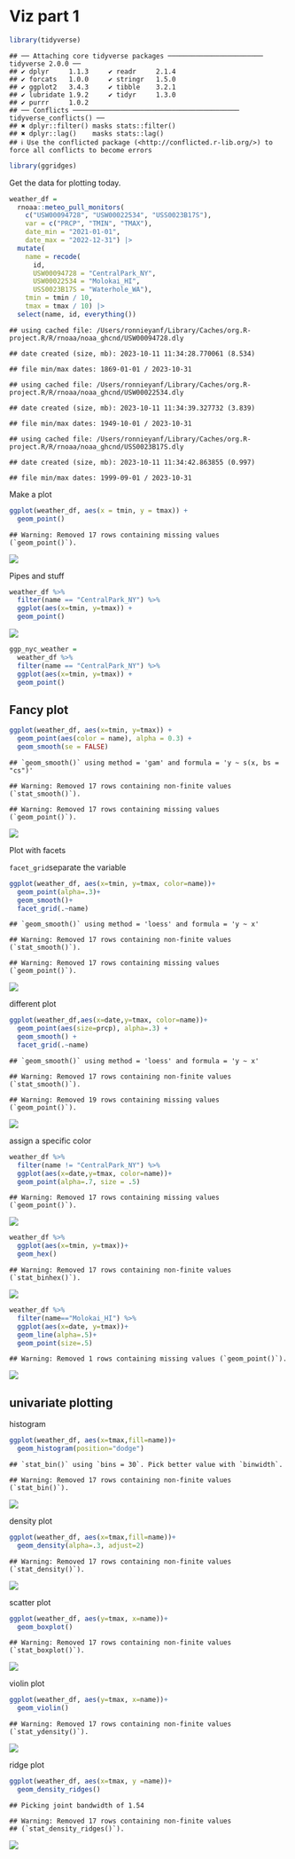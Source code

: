 Viz part 1
================

``` r
library(tidyverse)
```

    ## ── Attaching core tidyverse packages ──────────────────────── tidyverse 2.0.0 ──
    ## ✔ dplyr     1.1.3     ✔ readr     2.1.4
    ## ✔ forcats   1.0.0     ✔ stringr   1.5.0
    ## ✔ ggplot2   3.4.3     ✔ tibble    3.2.1
    ## ✔ lubridate 1.9.2     ✔ tidyr     1.3.0
    ## ✔ purrr     1.0.2     
    ## ── Conflicts ────────────────────────────────────────── tidyverse_conflicts() ──
    ## ✖ dplyr::filter() masks stats::filter()
    ## ✖ dplyr::lag()    masks stats::lag()
    ## ℹ Use the conflicted package (<http://conflicted.r-lib.org/>) to force all conflicts to become errors

``` r
library(ggridges)
```

Get the data for plotting today.

``` r
weather_df = 
  rnoaa::meteo_pull_monitors(
    c("USW00094728", "USW00022534", "USS0023B17S"),
    var = c("PRCP", "TMIN", "TMAX"), 
    date_min = "2021-01-01",
    date_max = "2022-12-31") |>
  mutate(
    name = recode(
      id, 
      USW00094728 = "CentralPark_NY", 
      USW00022534 = "Molokai_HI",
      USS0023B17S = "Waterhole_WA"),
    tmin = tmin / 10,
    tmax = tmax / 10) |>
  select(name, id, everything())
```

    ## using cached file: /Users/ronnieyanf/Library/Caches/org.R-project.R/R/rnoaa/noaa_ghcnd/USW00094728.dly

    ## date created (size, mb): 2023-10-11 11:34:28.770061 (8.534)

    ## file min/max dates: 1869-01-01 / 2023-10-31

    ## using cached file: /Users/ronnieyanf/Library/Caches/org.R-project.R/R/rnoaa/noaa_ghcnd/USW00022534.dly

    ## date created (size, mb): 2023-10-11 11:34:39.327732 (3.839)

    ## file min/max dates: 1949-10-01 / 2023-10-31

    ## using cached file: /Users/ronnieyanf/Library/Caches/org.R-project.R/R/rnoaa/noaa_ghcnd/USS0023B17S.dly

    ## date created (size, mb): 2023-10-11 11:34:42.863855 (0.997)

    ## file min/max dates: 1999-09-01 / 2023-10-31

Make a plot

``` r
ggplot(weather_df, aes(x = tmin, y = tmax)) +
  geom_point()
```

    ## Warning: Removed 17 rows containing missing values (`geom_point()`).

![](viz_part1_files/figure-gfm/unnamed-chunk-3-1.png)<!-- -->

Pipes and stuff

``` r
weather_df %>% 
  filter(name == "CentralPark_NY") %>% 
  ggplot(aes(x=tmin, y=tmax)) +
  geom_point()
```

![](viz_part1_files/figure-gfm/unnamed-chunk-4-1.png)<!-- -->

``` r
ggp_nyc_weather =
  weather_df %>% 
  filter(name == "CentralPark_NY") %>% 
  ggplot(aes(x=tmin, y=tmax)) +
  geom_point()
```

## Fancy plot

``` r
ggplot(weather_df, aes(x=tmin, y=tmax)) +
  geom_point(aes(color = name), alpha = 0.3) +
  geom_smooth(se = FALSE)
```

    ## `geom_smooth()` using method = 'gam' and formula = 'y ~ s(x, bs = "cs")'

    ## Warning: Removed 17 rows containing non-finite values (`stat_smooth()`).

    ## Warning: Removed 17 rows containing missing values (`geom_point()`).

![](viz_part1_files/figure-gfm/unnamed-chunk-5-1.png)<!-- -->

Plot with facets

`facet_grid`separate the variable

``` r
ggplot(weather_df, aes(x=tmin, y=tmax, color=name))+
  geom_point(alpha=.3)+
  geom_smooth()+
  facet_grid(.~name)
```

    ## `geom_smooth()` using method = 'loess' and formula = 'y ~ x'

    ## Warning: Removed 17 rows containing non-finite values (`stat_smooth()`).

    ## Warning: Removed 17 rows containing missing values (`geom_point()`).

![](viz_part1_files/figure-gfm/unnamed-chunk-6-1.png)<!-- -->

different plot

``` r
ggplot(weather_df,aes(x=date,y=tmax, color=name))+
  geom_point(aes(size=prcp), alpha=.3) +
  geom_smooth() +
  facet_grid(.~name)
```

    ## `geom_smooth()` using method = 'loess' and formula = 'y ~ x'

    ## Warning: Removed 17 rows containing non-finite values (`stat_smooth()`).

    ## Warning: Removed 19 rows containing missing values (`geom_point()`).

![](viz_part1_files/figure-gfm/unnamed-chunk-7-1.png)<!-- -->

assign a specific color

``` r
weather_df %>% 
  filter(name != "CentralPark_NY") %>% 
  ggplot(aes(x=date,y=tmax, color=name))+
  geom_point(alpha=.7, size = .5)
```

    ## Warning: Removed 17 rows containing missing values (`geom_point()`).

![](viz_part1_files/figure-gfm/unnamed-chunk-8-1.png)<!-- -->

``` r
weather_df %>% 
  ggplot(aes(x=tmin, y=tmax))+
  geom_hex()
```

    ## Warning: Removed 17 rows containing non-finite values (`stat_binhex()`).

![](viz_part1_files/figure-gfm/unnamed-chunk-9-1.png)<!-- -->

``` r
weather_df %>% 
  filter(name=="Molokai_HI") %>% 
  ggplot(aes(x=date, y=tmax))+
  geom_line(alpha=.5)+
  geom_point(size=.5)
```

    ## Warning: Removed 1 rows containing missing values (`geom_point()`).

![](viz_part1_files/figure-gfm/unnamed-chunk-10-1.png)<!-- -->

## univariate plotting

histogram

``` r
ggplot(weather_df, aes(x=tmax,fill=name))+
  geom_histogram(position="dodge")
```

    ## `stat_bin()` using `bins = 30`. Pick better value with `binwidth`.

    ## Warning: Removed 17 rows containing non-finite values (`stat_bin()`).

![](viz_part1_files/figure-gfm/unnamed-chunk-11-1.png)<!-- -->

density plot

``` r
ggplot(weather_df, aes(x=tmax,fill=name))+
  geom_density(alpha=.3, adjust=2)
```

    ## Warning: Removed 17 rows containing non-finite values (`stat_density()`).

![](viz_part1_files/figure-gfm/unnamed-chunk-12-1.png)<!-- -->

scatter plot

``` r
ggplot(weather_df, aes(y=tmax, x=name))+
  geom_boxplot()
```

    ## Warning: Removed 17 rows containing non-finite values (`stat_boxplot()`).

![](viz_part1_files/figure-gfm/unnamed-chunk-13-1.png)<!-- -->

violin plot

``` r
ggplot(weather_df, aes(y=tmax, x=name))+
  geom_violin()
```

    ## Warning: Removed 17 rows containing non-finite values (`stat_ydensity()`).

![](viz_part1_files/figure-gfm/unnamed-chunk-14-1.png)<!-- -->

ridge plot

``` r
ggplot(weather_df, aes(x=tmax, y =name))+
  geom_density_ridges()
```

    ## Picking joint bandwidth of 1.54

    ## Warning: Removed 17 rows containing non-finite values
    ## (`stat_density_ridges()`).

![](viz_part1_files/figure-gfm/unnamed-chunk-15-1.png)<!-- -->
